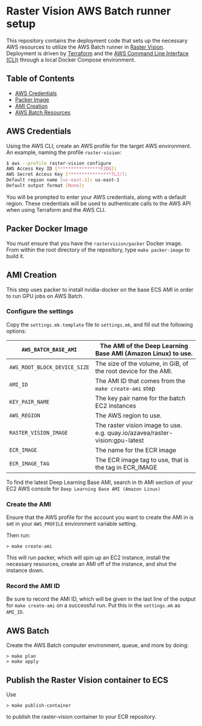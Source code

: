 # Raster Vision AWS Batch runner setup

This repository contains the deployment code that sets up the necessary AWS resources to utilize the AWS Batch runner in [Raster Vision](https://rastervision.io). Deployment is driven by [Terraform](https://terraform.io/) and the [AWS Command Line Interface (CLI)](http://aws.amazon.com/cli/) through a local Docker Compose environment.

## Table of Contents ##

* [AWS Credentials](#aws-credentials)
* [Packer Image](#packer-docker-image)
* [AMI Creation](#ami-creation)
* [AWS Batch Resources](#aws-batch-resources)

## AWS Credentials ##

Using the AWS CLI, create an AWS profile for the target AWS environment. An example, naming the profile `raster-vision`:

```bash
$ aws --profile raster-vision configure
AWS Access Key ID [****************F2DQ]:
AWS Secret Access Key [****************TLJ/]:
Default region name [us-east-1]: us-east-1
Default output format [None]:
```

You will be prompted to enter your AWS credentials, along with a default region. These credentials will be used to authenticate calls to the AWS API when using Terraform and the AWS CLI.

## Packer Docker Image ##

You must ensure that you have the `rastervision/packer` Docker image.
From within the root directory of the repository, type `make packer-image` to build it.

## AMI Creation ##

This step uses packer to install nvidia-docker on the base ECS AMI
in order to run GPU jobs on AWS Batch.

### Configure the settings ###

Copy the `settings.mk.template` file to `settings.mk`, and fill out the following options:


| `AWS_BATCH_BASE_AMI`         | The AMI of the Deep Learning Base AMI (Amazon Linux) to use.                 |
|------------------------------|------------------------------------------------------------------------------|
| `AWS_ROOT_BLOCK_DEVICE_SIZE` | The size of the volume, in GiB, of the root device for the AMI.              |
| `AMI_ID`                     | The AMI ID that comes from the `make create-ami` step                        |
| `KEY_PAIR_NAME`              | The key pair name for the batch EC2 instances                                |
| `AWS_REGION`                 | The AWS region to use.                                                       |
| `RASTER_VISION_IMAGE`        | The raster vision image to use. e.g. quay.io/azavea/raster-vision:gpu-latest |
| `ECR_IMAGE`                  | The name for the ECR image                                                   |
| `ECR_IMAGE_TAG`              | The ECR image tag to use, that is the tag in ECR_IMAGE                       |

To find the latest Deep Learning Base AMI, search in th AMI section of your EC2 AWS console for
`Deep Learning Base AMI (Amazon Linux)`

### Create the AMI ###

Ensure that the AWS profile for the account you want to create the AMI in is set in your `AWS_PROFILE`
environment variable setting.

Then run:
```shell
> make create-ami
```

This will run packer, which will spin up an EC2 instance, install the necessary resources, create an AMI
off of the instance, and shut the instance down.

### Record the AMI ID ###

Be sure to record the AMI ID, which will be given in the last line of the output for `make create-ami`
on a successful run. Put this in the `settings.mk` as `AMI_ID`.

## AWS Batch ##

Create the AWS Batch computer environment, queue, and more by doing:

```shell
> make plan
> make apply
```

## Publish the Raster Vision container to ECS ##

Use

```shell
> make publish-container
```

to publish the raster-vision container to your ECR repository.
